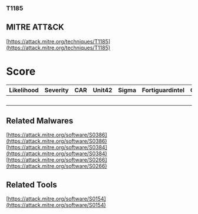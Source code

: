
### T1185
## MITRE ATT&CK
[https://attack.mitre.org/techniques/T1185](https://attack.mitre.org/techniques/T1185)

# Score

| Likelihood | Severity | CAR | Unit42 | Sigma | Fortiguardintel | Groups | Malwares | Tools |
| ---------- | -------- | --- | ------ | ----- | --------------- | ---  | --- | --- |
 |   |   |   |   |   |   |   | 3 | 1 |



## Related Malwares

[https://attack.mitre.org/software/S0386](https://attack.mitre.org/software/S0386)
[https://attack.mitre.org/software/S0384](https://attack.mitre.org/software/S0384)
[https://attack.mitre.org/software/S0266](https://attack.mitre.org/software/S0266)
[]()


## Related Tools

[https://attack.mitre.org/software/S0154](https://attack.mitre.org/software/S0154)
[]()
